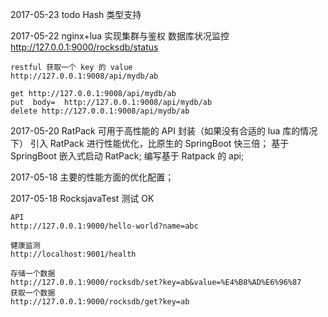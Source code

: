 2017-05-23
    todo  Hash 类型支持
    
2017-05-22
    nginx+lua 实现集群与鉴权
    数据库状况监控
    http://127.0.0.1:9000/rocksdb/status
    
    restful 获取一个 key 的 value
    http://127.0.0.1:9008/api/mydb/ab
    
    get http://127.0.0.1:9008/api/mydb/ab
    put  body=  http://127.0.0.1:9008/api/mydb/ab
    delete http://127.0.0.1:9008/api/mydb/ab
2017-05-20
    RatPack 可用于高性能的 API 封装（如果没有合适的 lua 库的情况下）
    引入 RatPack 进行性能优化，比原生的 SpringBoot 快三倍；
    基于 SpringBoot 嵌入式启动 RatPack;
    编写基于 Ratpack 的 api;
    
    
2017-05-18
    主要的性能方面的优化配置；
    
2017-05-18
    RocksjavaTest 测试 OK

    API
    http://127.0.0.1:9000/hello-world?name=abc
    
    健康监测
    http://localhost:9001/health
    
    存储一个数据
    http://127.0.0.1:9000/rocksdb/set?key=ab&value=%E4%B8%AD%E6%96%87
    获取一个数据
    http://127.0.0.1:9000/rocksdb/get?key=ab